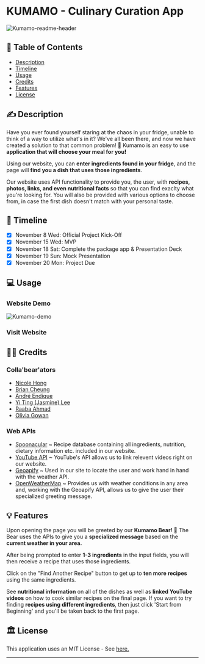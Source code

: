 # KUMAMO - Culinary Curation App

![Kumamo-readme-header](https://github.com/Nicole-Hong/culinary_curation_app/assets/130778807/f0ae31c8-cffd-4ef2-97a7-2676e1688b65)

## 🐻 Table of Contents

- [Description](#-description)
- [Timeline](#-timeline)
- [Usage](#-usage)
- [Credits](#-credits)
- [Features](#-features)
- [License](#-license)

## ✍️ Description

Have you ever found yourself staring at the chaos in your fridge, unable to think of a way to utilize what's in it? We've all been there, and now we have created a solution to that common problem! 🐻 Kumamo is an easy to use **application that will choose your meal for you!** 

Using our website, you can **enter ingredients found in your fridge**, and the page will **find you a dish that uses those ingredients**. 

Our website uses API functionality to provide you, the user, with **recipes, photos, links, and even nutritional facts** so that you can find exaclty what you're looking for. You will also be provided with various options to choose from, in case the first dish doesn't match with your personal taste. 

## 📆 Timeline

- [x] November 8 Wed: Official Project Kick-Off
- [x] November 15 Wed: MVP
- [x] November 18 Sat: Complete the package app & Presentation Deck
- [x] November 19 Sun: Mock Presentation
- [x] November 20 Mon: Project Due

## 💻 Usage

### Website Demo
![Kumamo-demo](https://github.com/Nicole-Hong/culinary_curation_app/assets/130778807/8eac9ac2-1876-4d98-8fa7-d6d98ecd377e)

### Visit Website

## 🧑‍💻 Credits

### Colla'bear'ators

- [Nicole Hong](https://github.com/Nicole-Hong)
- [Brian Cheung](https://github.com/CYCBrian)
- [André Endique](https://github.com/ae-andre)
- [Yi Ting (Jasmine) Lee](https://github.com/Jasmineleeyt)
- [Raaba Ahmad](https://github.com/raaba241)
- [Olivia Gowan](https://github.com/Olivia-the-G)

### Web APIs

- [Spoonacular](https://spoonacular.com/food-api) ~ Recipe database containing all ingredients, nutrition, dietary information etc. included in our website.
- [YouTube API](https://developers.google.com/youtube/v3) ~ YouTube's API allows us to link relevent videos right on our website.
- [Geoapify](https://www.geoapify.com/) ~ Used in our site to locate the user and work hand in hand with the weather API.
- [OpenWeatherMap](https://openweathermap.org/api) ~ Provides us with weather conditions in any area and, working with the Geoapify API, allows us to give the user their specialized greeting message.

## 💡 Features

Upon opening the page you will be greeted by our **Kumamo Bear!** 🐻 The Bear uses the APIs to give you a **specialized message** based on the **current weather in your area.**

After being prompted to enter **1-3 ingredients** in the input fields, you will then receive a recipe that uses those ingredients.

Click on the "Find Another Recipe" button to get up to **ten more recipes** using the same ingredients.

See **nutritional information** on all of the dishes as well as **linked YouTube videos** on how to cook similar recipes on the final page. If you want to try finding **recipes using different ingredients**, then just click 'Start from Beginning' and you'll be taken back to the first page. 

## 🏛️ License

This application uses an MIT License - See [here.](./LICENSE)


---
